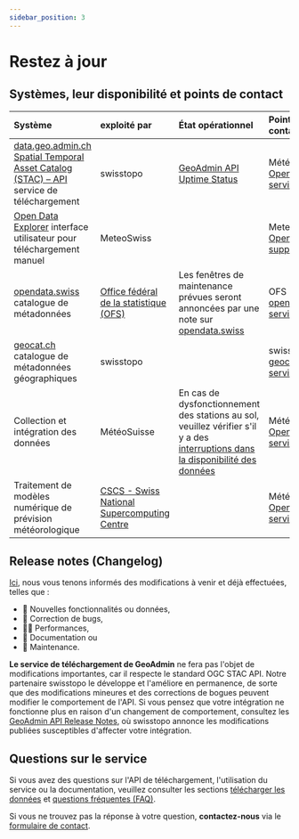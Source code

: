 ```yaml
---
sidebar_position: 3
---
```


# Restez à jour

## Systèmes, leur disponibilité et points de contact

| Système | exploité par | État opérationnel | Point de contact |
|:-------|:------------|:-------------------|:--------------|
| [data.geo.admin.ch Spatial Temporal Asset Catalog (STAC) – API](https://www.geo.admin.ch/fr/interface-rest-api-stac) service de téléchargement | swisstopo | [GeoAdmin API Uptime Status](https://api3.geo.admin.ch/api/status.html) | MétéoSuisse [Open Data services](https://www.meteosuisse.admin.ch/portrait/contact/formulaire-de-contact.html) |
| [Open Data Explorer](https://www.meteosuisse.admin.ch/services-et-publications/applications/ext/telecharger-des-donnees-sans-savoir-coder.html#lang=fr&mdt=normal&pgid=&sid=&col=&di=&tr=&hdr=) interface utilisateur pour téléchargement manuel | MeteoSwiss |     | MeteoSwiss [Open Data support](https://www.meteoswiss.admin.ch/about-us/contact/contact-form.html) |
| [opendata.swiss](https://opendata.swiss/fr/organization/bundesamt-fur-meteorologie-und-klimatologie-meteoschweiz) catalogue de métadonnées | [Office fédéral de la statistique (OFS)](https://www.bfs.admin.ch/bfs/fr/home.html) | Les fenêtres de maintenance prévues seront annoncées par une note sur [opendata.swiss](https://opendata.swiss) | OFS [opendata.swiss services](https://opendata.swiss/fr/contact) |
| [geocat.ch](https://www.geocat.ch/datahub/organization/Office%20f%C3%A9d%C3%A9ral%20de%20m%C3%A9t%C3%A9orologie%20et%20climatologie%20M%C3%A9t%C3%A9oSuisse) catalogue de métadonnées géographiques  | swisstopo |     | swisstopo [geocat.ch services](https://info.geocat.ch/fr/contacts) |
| Collection et intégration des données | MétéoSuisse | En cas de dysfonctionnement des stations au sol, veuillez vérifier s'il y a des [interruptions dans la disponibilité des données](https://www.meteosuisse.admin.ch/services-et-publications/applications/disponibilite-des-donnees.html) | MétéoSuisse [Open Data services](https://www.meteosuisse.admin.ch/portrait/contact/formulaire-de-contact.html) |
| Traitement de modèles numérique de prévision météorologique | [CSCS - Swiss National Supercomputing Centre](https://www.cscs.ch/services/contractual-partners) |     | MétéoSuisse [Open Data services](https://www.meteosuisse.admin.ch/portrait/contact/formulaire-de-contact.html) |


## Release notes (Changelog)

[Ici](https://github.com/MeteoSwiss/opendata/blob/main/CHANGELOG.md), nous vous tenons informés des modifications à venir et déjà effectuées, telles que :
- 🚀 Nouvelles fonctionnalités ou données,
- 🐛 Correction de bugs,
- 🏃‍♀️ Performances,
- 📝 Documentation ou
- 🔧 Maintenance.

**Le service de téléchargement de GeoAdmin** ne fera pas l'objet de modifications importantes, car il respecte le standard OGC STAC API. Notre partenaire swisstopo le développe et l'améliore en permanence, de sorte que des modifications mineures et des corrections de bogues peuvent modifier le comportement de l'API. Si vous pensez que votre intégration ne fonctionne plus en raison d'un changement de comportement, consultez les [GeoAdmin API Release Notes](https://api3.geo.admin.ch/releasenotes/index.html), où swisstopo annonce les modifications publiées susceptibles d'affecter votre intégration.


## Questions sur le service

Si vous avez des questions sur l'API de téléchargement, l'utilisation du service ou la documentation, veuillez consulter les sections [télécharger les données](/general/download) et [questions fréquentes (FAQ)](/general/faq).

Si vous ne trouvez pas la réponse à votre question, **contactez-nous** via le [formulaire de contact](https://www.meteosuisse.admin.ch/portrait/contact/formulaire-de-contact.html).
